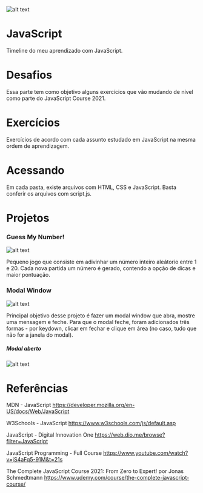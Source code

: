 ![alt text](https://cdn.iconscout.com/icon/free/png-256/javascript-2752148-2284965.png)
# JavaScript
Timeline do meu aprendizado com JavaScript.

# Desafios
Essa parte tem como objetivo alguns exercícios que vão mudando de nível como parte do JavaScript Course 2021.

# Exercícios
Exercícios de acordo com cada assunto estudado em JavaScript na mesma ordem de aprendizagem.

# Acessando
Em cada pasta, existe arquivos com HTML, CSS e JavaScript. Basta conferir os arquivos com script.js.

# Projetos

### Guess My Number!
![alt text](https://github.com/felipe-miranda-marreiros/JavaScript/blob/main/Projetos%20-%20Utilizando%20Document%20Object%20Model/Guess%20My%20Number!/guess-my-number.PNG)

Pequeno jogo que consiste em adivinhar um número inteiro aleátorio entre 1 e 20. Cada nova partida um número é gerado, contendo a opção de dicas e maior pontuação.

### Modal Window
![alt text](https://github.com/felipe-miranda-marreiros/JavaScript/blob/main/Projetos%20-%20Utilizando%20Document%20Object%20Model/Modal%20Window/modal%20window%20imagem.PNG)

Principal objetivo desse projeto é fazer um modal window que abra, mostre uma mensagem e feche. Para que o modal feche, foram adicionados três formas - por keydown, clicar em fechar e clique em área (no caso, tudo que não for a janela do modal).

##### Modal aberto
![alt text](https://github.com/felipe-miranda-marreiros/JavaScript/blob/main/Projetos%20-%20Utilizando%20Document%20Object%20Model/Modal%20Window/modal%20window%20aberto.PNG)

# Referências

MDN - JavaScript
https://developer.mozilla.org/en-US/docs/Web/JavaScript

W3Schools - JavaScript
https://www.w3schools.com/js/default.asp

JavaScript - Digital Innovation One
https://web.dio.me/browse?filter=JavaScript

JavaScript Programming - Full Course
https://www.youtube.com/watch?v=jS4aFq5-91M&t=21s

The Complete JavaScript Course 2021: From Zero to Expert! por Jonas Schmedtmann
https://www.udemy.com/course/the-complete-javascript-course/
